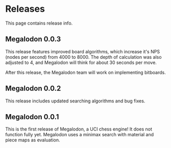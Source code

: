 # Releases

This page contains release info.

## Megalodon 0.0.3

This release features improved board algorithms, which increase it's NPS (nodes per second) from 4000 to 8000.
The depth of calculation was also adjusted to 4, and Megalodon will think for about 30 seconds per move.

After this release, the Megalodon team will work on implementing bitboards.

## Megalodon 0.0.2

This release includes updated searching algorithms and bug fixes.

## Megalodon 0.0.1

This is the first release of Megalodon, a UCI chess engine! It does not function fully yet.
Megalodon uses a minimax search with material and piece maps as evaluation.
